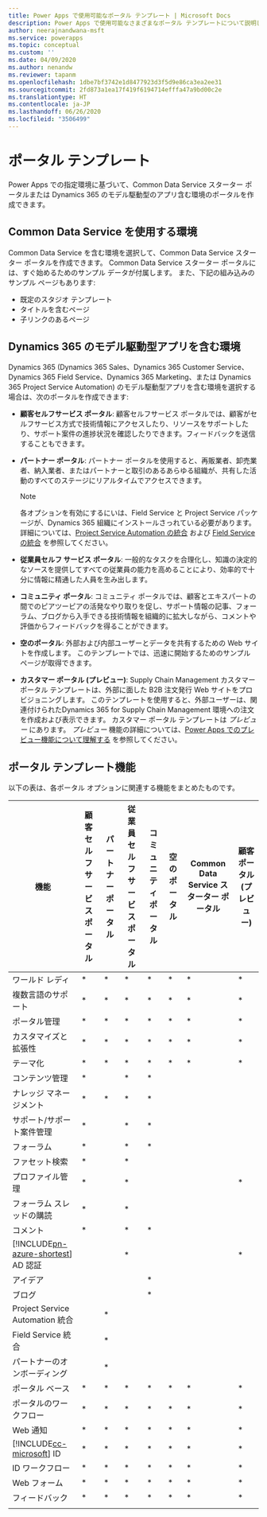 ```yaml
---
title: Power Apps で使用可能なポータル テンプレート | Microsoft Docs
description: Power Apps で使用可能なさまざまなポータル テンプレートについて説明します。
author: neerajnandwana-msft
ms.service: powerapps
ms.topic: conceptual
ms.custom: ''
ms.date: 04/09/2020
ms.author: nenandw
ms.reviewer: tapanm
ms.openlocfilehash: 1dbe7bf3742e1d8477923d3f5d9e86ca3ea2ee31
ms.sourcegitcommit: 2fd873a1ea17f419f6194714efffa47a9bd00c2e
ms.translationtype: HT
ms.contentlocale: ja-JP
ms.lasthandoff: 06/26/2020
ms.locfileid: "3506499"
---
```

# <a name="portal-templates"></a>ポータル テンプレート

Power Apps での指定環境に基づいて、Common Data Service スターター ポータルまたは Dynamics 365 のモデル駆動型のアプリ含む環境のポータルを作成できます。

## <a name="environment-with-common-data-service"></a>Common Data Service を使用する環境

Common Data Service を含む環境を選択して、Common Data Service スターター ポータルを作成できます。 Common Data Service スターター ポータルには、すぐ始めるためのサンプル データが付属します。 また、下記の組み込みのサンプル ページもあります:

- 既定のスタジオ テンプレート
- タイトルを含むページ
- 子リンクのあるページ

## <a name="environment-with-model-driven-apps-in-dynamics-365"></a>Dynamics 365 のモデル駆動型アプリを含む環境 

Dynamics 365 (Dynamics 365 Sales、Dynamics 365 Customer Service、Dynamics 365 Field Service、Dynamics 365 Marketing、または Dynamics 365 Project Service Automation) のモデル駆動型アプリを含む環境を選択する場合は、次のポータルを作成できます:

- **顧客セルフサービス ポータル**: 顧客セルフサービス ポータルでは、顧客がセルフサービス方式で技術情報にアクセスしたり、リソースをサポートしたり、サポート案件の進捗状況を確認したりできます。フィードバックを送信することもできます。
- **パートナー ポータル**: パートナー ポータルを使用すると、再販業者、卸売業者、納入業者、またはパートナーと取引のあるあらゆる組織が、共有した活動のすべてのステージにリアルタイムでアクセスできます。

    > [!NOTE]
    > 各オプションを有効にするにいは、Field Service と Project Service パッケージが、Dynamics 365 組織にインストールさっれている必要があります。 詳細については、[Project Service Automation の統合](https://docs.microsoft.com/dynamics365/portals/integrate-project-service-automation) および [Field Serviceの統合](https://docs.microsoft.com/dynamics365/portals/integrate-field-service) を参照してください。

- **従業員セルフ サービス ポータル**: 一般的なタスクを合理化し、知識の決定的なソースを提供してすべての従業員の能力を高めることにより、効率的で十分に情報に精通した人員を生み出します。
- **コミュニティ ポータル**: コミュニティ ポータルでは、顧客とエキスパートの間でのピアツーピアの活発なやり取りを促し、サポート情報の記事、フォーラム、ブログから入手できる技術情報を組織的に拡大しながら、コメントや評価からフィードバックを得ることができます。
- **空のポータル**: 外部および内部ユーザーとデータを共有するための Web サイトを作成します。 このテンプレートでは、迅速に開始するためのサンプル ページが取得できます。
- **カスタマー ポータル (プレビュー)**: Supply Chain Management カスタマー ポータル テンプレートは、外部に面した B2B 注文発行 Web サイトをプロビジョニングします。 このテンプレートを使用すると、外部ユーザーは、関連付けられたDynamics 365 for Supply Chain Management 環境への注文を作成および表示できます。 カスタマー ポータル テンプレートは *プレビュー* にあります。 *プレビュー* 機能の詳細については、[Power Apps でのプレビュー機能について理解する](https://docs.microsoft.com/powerapps/maker/canvas-apps/working-with-experimental-preview) を参照してください。

## <a name="portal-templates-features"></a>ポータル テンプレート機能

以下の表は、各ポータル オプションに関連する機能をまとめたものです。

| 機能 | 顧客セルフサービス ポータル | パートナー ポータル | 従業員セルフサービス ポータル | コミュニティ ポータル | 空のポータル | Common Data Service スターター ポータル| 顧客 ポータル (プレビュー) | 
|------------------|---------------|----------------|---------------|------------------|---------------|------|-|
| ワールド レディ | *  | * | * | * | * |* |*
| 複数言語のサポート | *  | * | * | * | * |* |*
| ポータル管理| * | * | * | * | *  |* |*
| カスタマイズと拡張性  | *   | *  | *   | *  | * |* |*
| テーマ化   | *   | *   | *    | *   | *   |* |*
| コンテンツ管理                     | *                            |                | *                            | *                |               |
| ナレッジ マネージメント                   | *                            | *              | *                            | *                |               |
| サポート/サポート案件管理                | *                            |                | *                            | *                |               |
| フォーラム                                 | *                            |                | *                            | *                |               |
| ファセット検索                         | *                            |                | *                            |                  |               |
| プロファイル管理                     | *                            |                | *                            |                  |               | |*
| フォーラム スレッドの購読              | *                            |                | *                            |                  |               |
| コメント                               | *                            |                | *                            | *                |               |
| [!INCLUDE[pn-azure-shortest](../../includes/pn-azure-shortest.md)] AD 認証                |                              |                | *                            |                  |               ||*
| アイデア                                  |                              |                |                              | *                |               |
| ブログ                                  |                              |                |                              | *                |               |
| Project Service Automation 統合 |                              | *              |                              |                  |               |
| Field Service 統合              |                              | *              |                              |                  |               |
| パートナーのオンボーディング                     |                              | *              |                              |                  |               |
| ポータル ベース  |  *    | *      |  *| *| *|* |*
| ポータルのワークフロー|  *| *|  *| *| *|* |*
| Web 通知|  *| *|  *| *| *|* |*
| [!INCLUDE[cc-microsoft](../../includes/cc-microsoft.md)] ID|   *|  *|  *|   *| *|* |*
| ID ワークフロー| *|  *| *|   *| *|* |*
| Web フォーム|  *| *|    *| *| *|* |*
| フィードバック|   *|  *|  *| *| *|* |*
||
